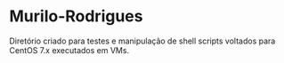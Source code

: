 # Murilo-Rodrigues

Diretório criado para testes e manipulação de shell scripts voltados para CentOS 7.x executados em VMs.
